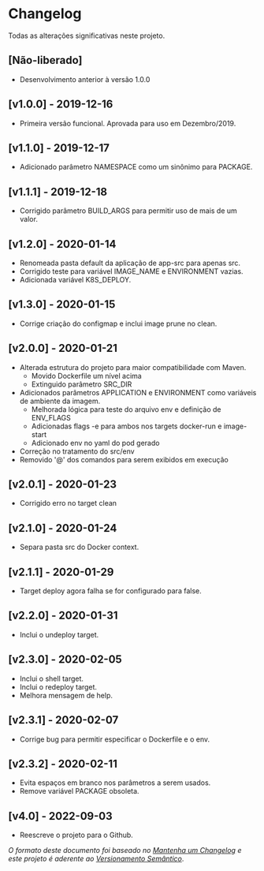 # Changelog

Todas as alterações significativas neste projeto.

## [Não-liberado]
- Desenvolvimento anterior à versão 1.0.0

## [v1.0.0] - 2019-12-16
- Primeira versão funcional. Aprovada para uso em Dezembro/2019.

## [v1.1.0] - 2019-12-17
- Adicionado parâmetro NAMESPACE como um sinônimo para PACKAGE.

## [v1.1.1] - 2019-12-18
- Corrigido parâmetro BUILD\_ARGS para permitir uso de mais de um valor.

## [v1.2.0] - 2020-01-14
- Renomeada pasta default da aplicação de app-src para apenas src.
- Corrigido teste para variável IMAGE\_NAME e ENVIRONMENT vazias.
- Adicionada variável K8S\_DEPLOY.

## [v1.3.0] - 2020-01-15
- Corrige criação do configmap e inclui image prune no clean.

## [v2.0.0] - 2020-01-21
- Alterada estrutura do projeto para maior compatibilidade com Maven.
  - Movido Dockerfile um nível acima
  - Extinguido parâmetro SRC\_DIR
- Adicionados parâmetros APPLICATION e ENVIRONMENT como variáveis de ambiente da imagem.
  - Melhorada lógica para teste do arquivo env e definição de ENV\_FLAGS
  - Adicionadas flags -e para ambos nos targets docker-run e image-start
  - Adicionado env no yaml do pod gerado
- Correção no tratamento do src/env
- Removido '@' dos comandos para serem exibidos em execução

## [v2.0.1] - 2020-01-23
- Corrigido erro no target clean

## [v2.1.0] - 2020-01-24
- Separa pasta src do Docker context.

## [v2.1.1] - 2020-01-29
- Target deploy agora falha se for configurado para false.

## [v2.2.0] - 2020-01-31
- Inclui o undeploy target.

## [v2.3.0] - 2020-02-05
- Inclui o shell target.
- Inclui o redeploy target.
- Melhora mensagem de help.

## [v2.3.1] - 2020-02-07
- Corrige bug para permitir especificar o Dockerfile e o env.

## [v2.3.2] - 2020-02-11
- Evita espaços em branco nos parâmetros a serem usados.
- Remove variável PACKAGE obsoleta.

## [v4.0] - 2022-09-03
- Reescreve o projeto para o Github.


_O formato deste documento foi baseado no [Mantenha um
Changelog](https://keepachangelog.com/pt-BR/0.3.0/) e este projeto é aderente ao
[Versionamento Semântico](https://semver.org/lang/pt-BR/)_.

